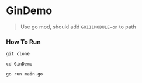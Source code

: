 # GinDemo

> Use go mod, should add `GO111MODULE=on` to path

### How To Run

`git clone`

`cd GinDemo`

`go run main.go`
